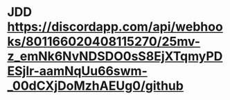 # JDD https://discordapp.com/api/webhooks/801166020408115270/25mv-z_emNk6NvNDSDO0sS8EjXTqmyPDESjlr-aamNqUu66swm-_00dCXjDoMzhAEUg0/github
